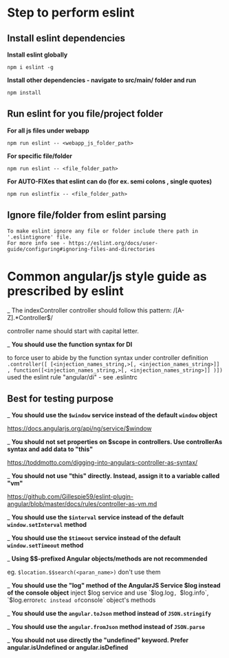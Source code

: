# Step to perform eslint

##  Install eslint dependencies
  **Install eslint globally**

    npm i eslint -g

  **Install other dependencies - navigate to src/main/ folder and run**

    npm install

##  Run eslint for you file/project folder
  **For all js files under webapp**

    npm run eslint -- <webapp_js_folder_path>
      
  **For specific file/folder**

    npm run eslint -- <file_folder_path>

  **For AUTO-FIXes that eslint can do (for ex. semi colons , single quotes)** 

    npm run eslintfix -- <file_folder_path>

##  Ignore file/folder from eslint parsing

    To make eslint ignore any file or folder include there path in '.eslintignore' file. 
    For more info see - https://eslint.org/docs/user-guide/configuring#ignoring-files-and-directories


# Common angular/js style guide as prescribed by eslint 

_ The indexController controller should follow this pattern: /[A-Z].*Controller$/

  controller name should start with capital letter.

_ **You should use the function syntax for DI**

  to force user to abide by the function syntax under controller definition `.controller([ [<injection_names_string,>[, <injection_names_string>]] , function([<injection_names_string,>[, <injection_names_string>]] )])` used the eslint rule "angular/di" - see .eslintrc

##  Best for testing purpose
_ **You should use the `$window` service instead of the default `window` object**
  
  https://docs.angularjs.org/api/ng/service/$window

_ **You should not set properties on $scope in controllers. Use controllerAs syntax and add data to "this"**
  
  https://toddmotto.com/digging-into-angulars-controller-as-syntax/ 

_ **You should not use "this" directly. Instead, assign it to a variable called "vm"**
  
  https://github.com/Gillespie59/eslint-plugin-angular/blob/master/docs/rules/controller-as-vm.md

_ **You should use the `$interval` service instead of the default `window.setInterval` method**

_ **You should use the `$timeout` service instead of the default `window.setTimeout` method**

_ **Using $$-prefixed Angular objects/methods are not recommended**

  eg. ` $location.$$search(<paran_name>) ` don't use them

_ **You should use the "log" method of the AngularJS Service $log instead of the console object**
  inject $log service and use `$log.log`, `$log.info`, `$log.error` etc instead of `console` object's methods

_ **You should use the `angular.toJson` method instead of `JSON.stringify`**

_ **You should use the `angular.fromJson` method instead of `JSON.parse`**

_ **You should not use directly the "undefined" keyword. Prefer angular.isUndefined or angular.isDefined**
